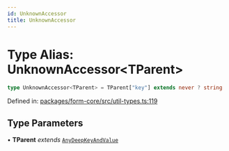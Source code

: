 ```yaml
---
id: UnknownAccessor
title: UnknownAccessor
---
```


<!-- DO NOT EDIT: this page is autogenerated from the type comments -->

# Type Alias: UnknownAccessor\<TParent\>

```ts
type UnknownAccessor<TParent> = TParent["key"] extends never ? string : `${TParent["key"]}.${string}`;
```

Defined in: [packages/form-core/src/util-types.ts:119](https://github.com/ws-rush/form/blob/main/packages/form-core/src/util-types.ts#L119)

## Type Parameters

• **TParent** *extends* [`AnyDeepKeyAndValue`](../../interfaces/anydeepkeyandvalue.md)
